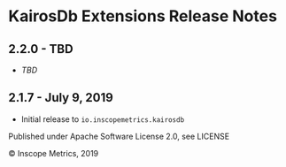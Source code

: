 KairosDb Extensions Release Notes
=================================

2.2.0 - TBD
------------------------
* _TBD_

2.1.7 - July 9, 2019
------------------------
* Initial release to `io.inscopemetrics.kairosdb`

Published under Apache Software License 2.0, see LICENSE

&copy; Inscope Metrics, 2019
